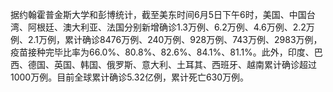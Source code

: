 据约翰霍普金斯大学和彭博统计，截至美东时间6月5日下午6时，美国、中国台湾、阿根廷、澳大利亚、法国分别新增确诊1.3万例、6.2万例、4.6万例、2.2万例、2.1万例，累计确诊8476万例、240万例、928万例、743万例、2983万例，疫苗接种完毕比率为66.0%、80.8%、82.6%、84.1%、81.1%。此外，印度、巴西、德国、英国、韩国、俄罗斯、意大利、土耳其、西班牙、越南累计确诊超过1000万例。目前全球累计确诊5.32亿例，累计死亡630万例。